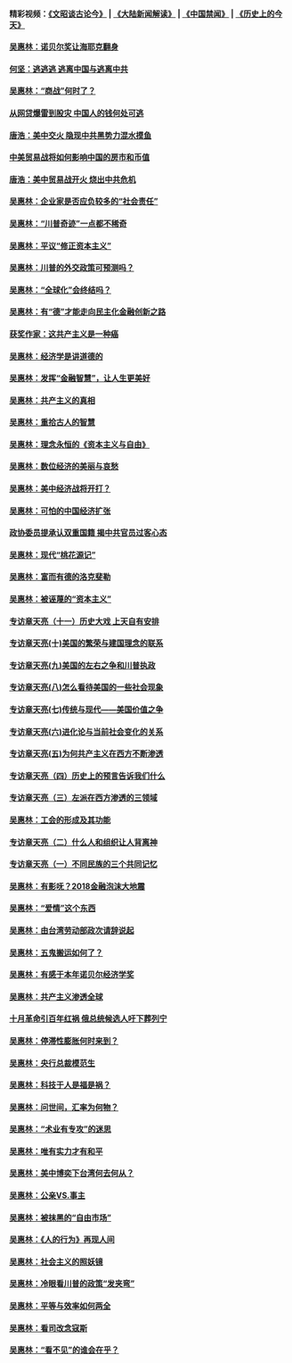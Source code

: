 #### 精彩视频：[《文昭谈古论今》](https://github.com/gfw-breaker/wenzhao) | [《大陆新闻解读》](https://github.com/gfw-breaker/ntdtv-comedy) | [《中国禁闻》](https://github.com/gfw-breaker/ntdtv-news) | [《历史上的今天》](https://github.com/gfw-breaker/today-in-history) 

#### [吴惠林：诺贝尔奖让海耶克翻身](../pages/nsc423/n10890049.md?t=01301830) 

#### [何坚：逃逃逃 逃离中国与逃离中共](../pages/nsc423/n10592891.md?t=01301830) 

#### [吴惠林：“商战”何时了？](../pages/nsc423/n10573558.md?t=01301830) 

#### [从网贷爆雷到股灾 中国人的钱何处可逃](../pages/nsc423/n10572800.md?t=01301830) 

#### [唐浩：美中交火 隐现中共黑势力混水摸鱼](../pages/nsc423/n10544040.md?t=01301830) 

#### [中美贸易战将如何影响中国的房市和币值](../pages/nsc423/n10543697.md?t=01301830) 

#### [唐浩：美中贸易战开火 烧出中共危机](../pages/nsc423/n10540126.md?t=01301830) 

#### [吴惠林：企业家是否应负较多的“社会责任”](../pages/nsc423/n10535022.md?t=01301830) 

#### [吴惠林：“川普奇迹”一点都不稀奇](../pages/nsc423/n10512808.md?t=01301830) 

#### [吴惠林：平议“修正资本主义”](../pages/nsc423/n10495724.md?t=01301830) 

#### [吴惠林：川普的外交政策可预测吗？](../pages/nsc423/n10462387.md?t=01301830) 

#### [吴惠林：“全球化”会终结吗？](../pages/nsc423/n10452838.md?t=01301830) 

#### [吴惠林：有“德”才能走向民主化金融创新之路](../pages/nsc423/n10432292.md?t=01301830) 

#### [获奖作家：这共产主义是一种癌](../pages/nsc423/n10431541.md?t=01301830) 

#### [吴惠林：经济学是讲道德的](../pages/nsc423/n10398014.md?t=01301830) 

#### [吴惠林：发挥“金融智慧”，让人生更美好](../pages/nsc423/n10375019.md?t=01301830) 

#### [吴惠林：共产主义的真相](../pages/nsc423/n10351394.md?t=01301830) 

#### [吴惠林：重拾古人的智慧](../pages/nsc423/n10337691.md?t=01301830) 

#### [吴惠林：理念永恒的《资本主义与自由》](../pages/nsc423/n10316274.md?t=01301830) 

#### [吴惠林：数位经济的美丽与哀愁](../pages/nsc423/n10292946.md?t=01301830) 

#### [吴惠林：美中经济战将开打？](../pages/nsc423/n10258825.md?t=01301830) 

#### [吴惠林：可怕的中国经济扩张](../pages/nsc423/n10219147.md?t=01301830) 

#### [政协委员提承认双重国籍 揭中共官员过客心态](../pages/nsc423/n10208809.md?t=01301830) 

#### [吴惠林：现代“桃花源记”](../pages/nsc423/n10185234.md?t=01301830) 

#### [吴惠林：富而有德的洛克斐勒](../pages/nsc423/n10142264.md?t=01301830) 

#### [吴惠林：被诬蔑的“资本主义”](../pages/nsc423/n10124816.md?t=01301830) 

#### [专访章天亮（十一）历史大戏 上天自有安排](../pages/nsc423/n10094905.md?t=01301830) 

#### [专访章天亮(十)美国的繁荣与建国理念的联系](../pages/nsc423/n10094899.md?t=01301830) 

#### [专访章天亮(九)美国的左右之争和川普执政](../pages/nsc423/n10094889.md?t=01301830) 

#### [专访章天亮(八)怎么看待美国的一些社会现象](../pages/nsc423/n10094857.md?t=01301830) 

#### [专访章天亮(七)传统与现代——美国价值之争](../pages/nsc423/n10093140.md?t=01301830) 

#### [专访章天亮(六)进化论与当前社会变化的关系](../pages/nsc423/n10092036.md?t=01301830) 

#### [专访章天亮(五)为何共产主义在西方不断渗透](../pages/nsc423/n10083620.md?t=01301830) 

#### [专访章天亮（四）历史上的预言告诉我们什么](../pages/nsc423/n10083606.md?t=01301830) 

#### [专访章天亮（三）左派在西方渗透的三领域](../pages/nsc423/n10081115.md?t=01301830) 

#### [吴惠林：工会的形成及其功能](../pages/nsc423/n10080633.md?t=01301830) 

#### [专访章天亮（二）什么人和组织让人背离神](../pages/nsc423/n10076637.md?t=01301830) 

#### [专访章天亮（一）不同民族的三个共同记忆](../pages/nsc423/n10074188.md?t=01301830) 

#### [吴惠林：有影呒？2018金融泡沫大地震](../pages/nsc423/n10040534.md?t=01301830) 

#### [吴惠林：“爱情”这个东西](../pages/nsc423/n10019423.md?t=01301830) 

#### [吴惠林：由台湾劳动部政次请辞说起](../pages/nsc423/n9979679.md?t=01301830) 

#### [吴惠林：五鬼搬运如何了？](../pages/nsc423/n9925338.md?t=01301830) 

#### [吴惠林：有感于本年诺贝尔经济学奖](../pages/nsc423/n9871883.md?t=01301830) 

#### [吴惠林：共产主义渗透全球](../pages/nsc423/n9812748.md?t=01301830) 

#### [十月革命引百年红祸 俄总统候选人吁下葬列宁](../pages/nsc423/n9810182.md?t=01301830) 

#### [吴惠林：停滞性膨胀何时来到？](../pages/nsc423/n9764136.md?t=01301830) 

#### [吴惠林：央行总裁模范生](../pages/nsc423/n9728134.md?t=01301830) 

#### [吴惠林：科技于人是福是祸？](../pages/nsc423/n9672982.md?t=01301830) 

#### [吴惠林：问世间，汇率为何物？](../pages/nsc423/n9621788.md?t=01301830) 

#### [吴惠林：“术业有专攻”的迷思](../pages/nsc423/n9580363.md?t=01301830) 

#### [吴惠林：唯有实力才有和平](../pages/nsc423/n9529599.md?t=01301830) 

#### [吴惠林：美中博奕下台湾何去何从？](../pages/nsc423/n9483598.md?t=01301830) 

#### [吴惠林：公亲VS.事主](../pages/nsc423/n9425637.md?t=01301830) 

#### [吴惠林：被抹黑的“自由市场”](../pages/nsc423/n9351545.md?t=01301830) 

#### [吴惠林：《人的行为》再现人间](../pages/nsc423/n9296339.md?t=01301830) 

#### [吴惠林：社会主义的照妖镜](../pages/nsc423/n9243460.md?t=01301830) 

#### [吴惠林：冷眼看川普的政策“发夹弯”](../pages/nsc423/n9120684.md?t=01301830) 

#### [吴惠林：平等与效率如何两全](../pages/nsc423/n9075430.md?t=01301830) 

#### [吴惠林：看司改念寇斯](../pages/nsc423/n9024915.md?t=01301830) 

#### [吴惠林：“看不见”的谁会在乎？](../pages/nsc423/n8977488.md?t=01301830) 

